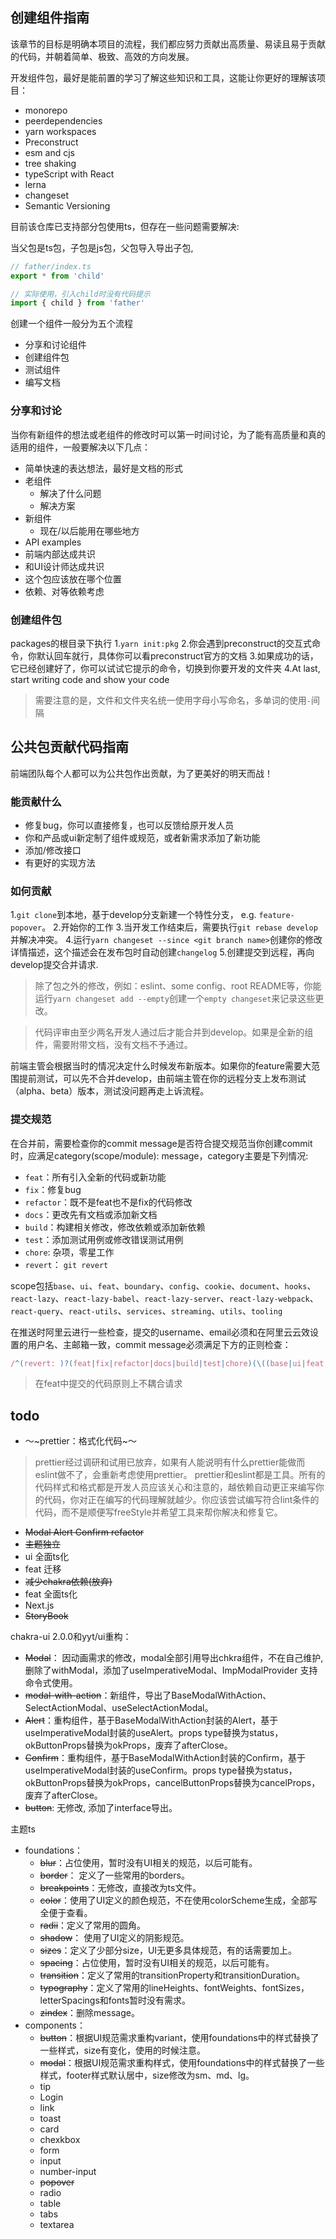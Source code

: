 ## 创建组件指南

该章节的目标是明确本项目的流程，我们都应努力贡献出高质量、易读且易于贡献的代码，并朝着简单、极致、高效的方向发展。

开发组件包，最好是能前置的学习了解这些知识和工具，这能让你更好的理解该项目：

- monorepo
- peerdependencies
- yarn workspaces
- Preconstruct
- esm and cjs
- tree shaking
- typeScript with React
- lerna
- changeset
- Semantic Versioning

目前该仓库已支持部分包使用ts，但存在一些问题需要解决:

当父包是ts包，子包是js包，父包导入导出子包,

```js
// father/index.ts
export * from 'child'

// 实际使用，引入child时没有代码提示
import { child } from 'father'
```

创建一个组件一般分为五个流程

- 分享和讨论组件
- 创建组件包
- 测试组件
- 编写文档

### 分享和讨论

当你有新组件的想法或老组件的修改时可以第一时间讨论，为了能有高质量和真的适用的组件，一般要解决以下几点：

- 简单快速的表达想法，最好是文档的形式
- 老组件
    - 解决了什么问题
    - 解决方案
- 新组件
    - 现在/以后能用在哪些地方
- API examples
- 前端内部达成共识
- 和UI设计师达成共识
- 这个包应该放在哪个位置
- 依赖、对等依赖考虑

### 创建组件包
packages的根目录下执行
1.`yarn init:pkg`
2.你会遇到preconstruct的交互式命令，你默认回车就行，具体你可以看preconstruct官方的文档
3.如果成功的话，它已经创建好了，你可以试试它提示的命令，切换到你要开发的文件夹
4.At last, start writing code and show your code

> 需要注意的是，文件和文件夹名统一使用字母小写命名，多单词的使用`-`间隔

## 公共包贡献代码指南

前端团队每个人都可以为公共包作出贡献，为了更美好的明天而战！

### 能贡献什么

- 修复bug，你可以直接修复，也可以反馈给原开发人员
- 你和产品或ui新定制了组件或规范，或者新需求添加了新功能
- 添加/修改接口
- 有更好的实现方法

### 如何贡献

1.`git clone`到本地，基于develop分支新建一个特性分支， e.g. `feature-popover`。
2.开始你的工作
3.当开发工作结束后，需要执行`git rebase develop`并解决冲突。
4.运行`yarn changeset --since <git branch name>`创建你的修改详情描述，这个描述会在发布包时自动创建`changelog`
5.创建提交到远程，再向develop提交合并请求.

> 除了包之外的修改，例如：eslint、some config、root README等，你能运行`yarn changeset add --empty`创建一个`empty changeset`来记录这些更改。

> 代码评审由至少两名开发人通过后才能合并到develop。如果是全新的组件，需要附带文档，没有文档不予通过。

前端主管会根据当时的情况决定什么时候发布新版本。如果你的feature需要大范围提前测试，可以先不合并develop，由前端主管在你的远程分支上发布测试（alpha、beta）版本，测试没问题再走上诉流程。

### 提交规范

在合并前，需要检查你的commit message是否符合提交规范当你创建commit时，应满足category(scope/module): message，category主要是下列情况:

- `feat`：所有引入全新的代码或新功能
- `fix`：修复bug
- `refactor`：既不是feat也不是fix的代码修改
- `docs`：更改先有文档或添加新文档
- `build`：构建相关修改，修改依赖或添加新依赖
- `test`：添加测试用例或修改错误测试用例
- `chore`: 杂项，零星工作
- `revert`： `git revert `

scope包括`base`、`ui`、`feat`、`boundary`、`config`、`cookie`、`document`、`hooks`、`react-lazy`、`react-lazy-babel`、`react-lazy-server`、`react-lazy-webpack`、`react-query`、`react-utils`、`services`、`streaming`、`utils`、`tooling`


在推送时阿里云进行一些检查，提交的username、email必须和在阿里云云效设置的用户名、主邮箱一致，commit message必须满足下方的正则检查：

```js
/^(revert: )?(feat|fix|refactor|docs|build|test|chore)(\((base|ui|feat|boundary|config|cookie|document|hooks|react\-lazy|react\-lazy\-babel|react\-lazy\-server|react\-lazy\-webpack|react\-query|react\-utils|services|streaming|utils|tooling)(\/.+)?\)): .{1,50}/
```


> 在feat中提交的代码原则上不耦合请求

## todo
- ～~prettier：格式化代码~～
> prettier经过调研和试用已放弃，如果有人能说明有什么prettier能做而eslint做不了，会重新考虑使用prettier。
> prettier和eslint都是工具。所有的代码样式和格式都是开发人员应该关心和注意的，越依赖自动更正来编写你的代码，你对正在编写的代码理解就越少。你应该尝试编写符合lint条件的代码，而不是顺便写freeStyle并希望工具来帮你解决和修复它。
- ~~Modal Alert Confirm refactor~~
- ~~主题独立~~
- ui 全面ts化
- feat 迁移
- ~~减少chakra依赖(放弃)~~
- feat 全面ts化
- Next.js
- ~~StoryBook~~

chakra-ui 2.0.0和yyt/ui重构：
- ~~Modal~~： 因动画需求的修改，modal全部引用导出chkra组件，不在自己维护, 删除了withModal，添加了useImperativeModal、ImpModalProvider 支持命令式使用。
- ~~modal-with-action~~：新组件，导出了BaseModalWithAction、SelectActionModal、useSelectActionModal。
- ~~Alert~~：重构组件，基于BaseModalWithAction封装的Alert，基于useImperativeModal封装的useAlert。props type替换为status，okButtonProps替换为okProps，废弃了afterClose。
- ~~Confirm~~：重构组件，基于BaseModalWithAction封装的Confirm，基于useImperativeModal封装的useConfirm。props type替换为status，okButtonProps替换为okProps，cancelButtonProps替换为cancelProps，废弃了afterClose。
- ~~button~~: 无修改, 添加了interface导出。

主题ts
- foundations：
    - ~~blur~~：占位使用，暂时没有UI相关的规范，以后可能有。
    - ~~border~~： 定义了一些常用的borders。
    - ~~breakpoints~~：无修改，直接改为ts文件。
    - ~~color~~：使用了UI定义的颜色规范，不在使用colorScheme生成，全部写全便于查看。
    - ~~radii~~：定义了常用的圆角。
    - ~~shadow~~： 使用了UI定义的阴影规范。
    - ~~sizes~~：定义了少部分size，UI无更多具体规范，有的话需要加上。
    - ~~spacing~~：占位使用，暂时没有UI相关的规范，以后可能有。
    - ~~transition~~：定义了常用的transitionProperty和transitionDuration。
    - ~~typography~~：定义了常用的lineHeights、fontWeights、fontSizes，letterSpacings和fonts暂时没有需求。
    - ~~zindex~~：删除message。
- components：
    - ~~button~~：根据UI规范需求重构variant，使用foundations中的样式替换了一些样式，size有变化，使用的时候注意。
    - ~~modal~~：根据UI规范需求重构样式，使用foundations中的样式替换了一些样式，footer样式默认居中，size修改为sm、md、lg。
    - tip
    - Login
    - link
    - toast
    - card
    - chexkbox
    - form
    - input
    - number-input
    - ~~popover~~
    - radio
    - table
    - tabs
    - textarea
